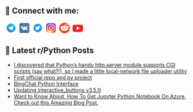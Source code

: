 ## 🔎 Connect with me:
[<img src="https://github.com/bullbesh/bullbesh/blob/main/images/Telegram.png" width="32" height="32" />](https://t.me/bullbesh)
[<img src="https://github.com/bullbesh/bullbesh/blob/main/images/VK.png" width="32" height="32" />](https://vk.com/bullbesh)
[<img src="https://github.com/bullbesh/bullbesh/blob/main/images/Twitter.png" width="32" height="32" />](https://twitter.com/bullbesh1)
[<img src="https://github.com/bullbesh/bullbesh/blob/main/images/Instagram.png" width="32" height="32" />](https://www.instagram.com/bullbesh)
[<img src="https://github.com/bullbesh/bullbesh/blob/main/images/Reddit.png" width="32" height="32" />](https://www.reddit.com/user/bullbesh)
[<img src="https://github.com/bullbesh/bullbesh/blob/main/images/YouTube.png" width="32" height="32" />](https://www.youtube.com/channel/UCtfjRs6uzgq5mfm8S06WTcg)

## 📕 Latest r/Python Posts
<!-- BLOG-POST-LIST:START -->
- [I discovered that Python’s handy http.server module supports CGI scripts &lpar;say what?!&rpar;, so I made a little local-network file uploader utility](https://www.reddit.com/r/Python/comments/176h6zy/i_discovered_that_pythons_handy_httpserver_module/)
- [First official repo and py project](https://www.reddit.com/r/Python/comments/176fglu/first_official_repo_and_py_project/)
- [BingChat Python Interface](https://www.reddit.com/r/Python/comments/176bxli/bingchat_python_interface/)
- [Updating interactive_buttons v3.5.0](https://www.reddit.com/r/Python/comments/176b8oi/updating_interactive_buttons_v350/)
- [Want to Know About, How To Get Jupyter Python Notebook On Azure, Check out this Amazing Blog Post.](https://www.reddit.com/r/Python/comments/1766dy6/want_to_know_about_how_to_get_jupyter_python/)
<!-- BLOG-POST-LIST:END -->
